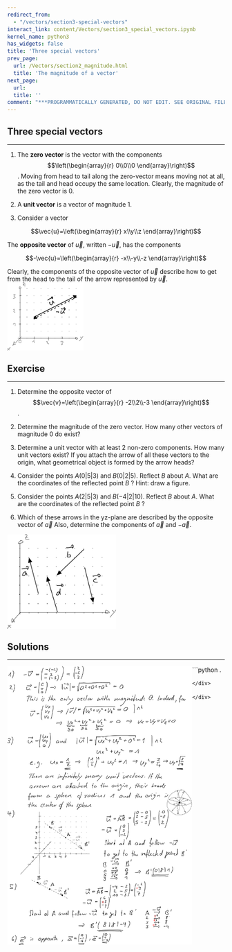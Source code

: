 ```yaml
---
redirect_from:
  - "/vectors/section3-special-vectors"
interact_link: content/Vectors/section3_special_vectors.ipynb
kernel_name: python3
has_widgets: false
title: 'Three special vectors'
prev_page:
  url: /Vectors/section2_magnitude.html
  title: 'The magnitude of a vector'
next_page:
  url: 
  title: ''
comment: "***PROGRAMMATICALLY GENERATED, DO NOT EDIT. SEE ORIGINAL FILES IN /content***"
---
```



## Three special vectors
---
1. The __zero vector__ is the vector with the components $$\left(\begin{array}{r} 0\\0\\0 \end{array}\right)$$. Moving from head to tail along the zero-vector means moving not at all, as the tail and head occupy the same location. Clearly, the magnitude of the zero vector is $0$.

2. A __unit vector__ is a vector of magnitude $1$. 

3. Consider a vector 

$$\vec{u}=\left(\begin{array}{r} x\\y\\z \end{array}\right)$$ 

The __opposite vector__ of $\vec{u}$, written $-\vec{u}$, has the components 

$$-\vec{u}=\left(\begin{array}{r} -x\\-y\\-z \end{array}\right)$$ 

Clearly, the components of the opposite vector of $\vec u$ describe how to get from the head to the tail of the arrow represented by $\vec u$.
<img src="./pics/opposite.png" width="35%" align="center">



## Exercise
---

1. Determine the opposite vector of $$\vec{v}=\left(\begin{array}{r} -2\\2\\-3 \end{array}\right)$$.
		
2. Determine the magnitude of the zero vector. How many other vectors of magnitude $0$ do exist?

3. Determine a unit vector with at least $2$ non-zero components. How many unit vectors exist? If you attach the arrow of all these vectors to the origin, what geometrical object is formed by the arrow heads?

4. Consider the points $A(0 \vert 5 \vert 3)$ and $B(0 \vert 2 \vert 5)$. Reflect $B$ about $A$. What are the coordinates of the reflected point $B$ ? Hint: draw a figure.

5. Consider the points $A(2 \vert 5 \vert 3)$ and $B(-4 \vert 2 \vert 10)$. Reflect $B$ about $A$. What are the coordinates of the reflected point $B$ ?

6. Which of these arrows in the yz-plane are described by the opposite vector of $\vec{a}$ Also, determine the components of $\vec{a}$ and $-\vec{a}$. 
<img src="./pics/whichAreOpposite.png" width="50%" align="center">



## Solutions
---

<img src="./pics/sol_opposite.png" width="85%" align="left">



<div markdown="1" class="cell code_cell">
<div class="input_area" markdown="1">
```python
.

```
</div>

</div>



